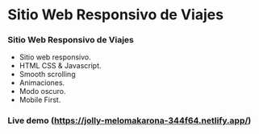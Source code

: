 # Sitio Web Responsivo de Viajes

### Sitio Web Responsivo de Viajes

-   Sitio web responsivo.
-   HTML CSS & Javascript.
-   Smooth scrolling
-   Animaciones.
-   Modo oscuro.
-   Mobile First.

### Live demo (https://jolly-melomakarona-344f64.netlify.app/)
